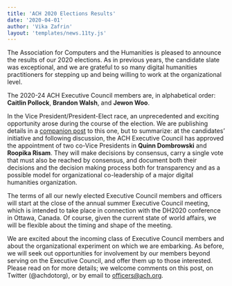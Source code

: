 ```yaml
---
title: 'ACH 2020 Elections Results'
date: '2020-04-01'
author: 'Vika Zafrin'
layout: 'templates/news.11ty.js'
---
```

The Association for Computers and the Humanities is pleased to announce the results of our 2020 elections. As in previous years, the candidate slate was exceptional, and we are grateful to so many digital humanities practitioners for stepping up and being willing to work at the organizational level.

The 2020-24 ACH Executive Council members are, in alphabetical order: **Caitlin Pollock**, **Brandon Walsh**, and **Jewon Woo**.

In the Vice President/President-Elect race, an unprecedented and exciting opportunity arose during the course of the election. We are publishing details in a [companion post](/news/2020/04/the-ach-co-vice-president-experiment/) to this one, but to summarize: at the candidates’ initiative and following discussion, the ACH Executive Council has approved the appointment of two co-Vice Presidents in **Quinn Dombrowski** and **Roopika Risam**. They will make decisions by consensus, carry a single vote that must also be reached by consensus, and document both their decisions and the decision making process both for transparency and as a possible model for organizational co-leadership of a major digital humanities organization.

The terms of all our newly elected Executive Council members and officers will start at the close of the annual summer Executive Council meeting, which is intended to take place in connection with the DH2020 conference in Ottawa, Canada. Of course, given the current state of world affairs, we will be flexible about the timing and shape of the meeting.

We are excited about the incoming class of Executive Council members and about the organizational experiment on which we are embarking. As before, we will seek out opportunities for involvement by our members beyond serving on the Executive Council, and offer them up to those interested. Please read on for more details; we welcome comments on this post, on Twitter (@achdotorg), or by email to officers@ach.org.
